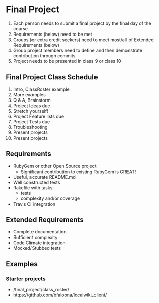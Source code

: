 # Final Project
1. Each person needs to submit a final project by the final day of the course
1. Requirements (below) need to be met
1. Groups (or extra credit seekers) need to meet most/all of Extended Requirements (below)
1. Group project members need to define and then demonstrate contribution through commits
1. Project needs to be presented in class 9 or class 10

## Final Project Class Schedule
1. Intro, ClassRoster example
2. More examples
3. Q & A, Brainstorm
4. Project Ideas due
5. Stretch yourself!
6. Project Feature lists due
7. Project Tests due
8. Troubleshooting
9. Present projects
10. Present projects

## Requirements
* RubyGem or other Open Source project
    * Significant contribution to existing RubyGem is GREAT!
* Useful, accurate README.md
* Well constructed tests
* Rakefile with tasks:
    * tests
    * complexity and/or coverage
* Travis CI integration

## Extended Requirements
* Complete documentation
* Sufficient complexity
* Code Climate integration
* Mocked/Stubbed tests

## Examples
### Starter projects
* /final\_project/class\_roster/
* https://github.com/bfaloona/localwiki_client/


